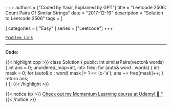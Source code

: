 
+++
authors = ["Coded by Yasir, Explained by GPT"]
title = "Leetcode 2506: Count Pairs Of Similar Strings"
date = "2017-12-19"
description = "Solution to Leetcode 2506"
tags = [
    
]
categories = [
    "Easy"
]
series = ["Leetcode"]
+++



[`Problem Link`](https://leetcode.com/problems/count-pairs-of-similar-strings/description/)

---

**Code:**

{{< highlight cpp >}}
class Solution {
public:
    int similarPairs(vector<string>& words) {
		int ans = 0; 
		unordered_map<int, int> freq; 
		for (auto& word : words) {
			int mask = 0; 
			for (auto& c : word) mask |= 1 << (c-'a'); 
			ans += freq[mask]++; 
		}
		return ans;         
    }
};
{{< /highlight >}}



{{< notice tip >}}
[Check out my Momentum Learning course at Udemy! 🚀 "](https://www.udemy.com/course/blind-75-the-data-structures-and-algorithms-essentials/)
{{< /notice >}}

